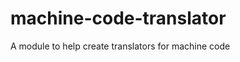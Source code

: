 machine-code-translator
=======================

A module to help create translators for machine code
